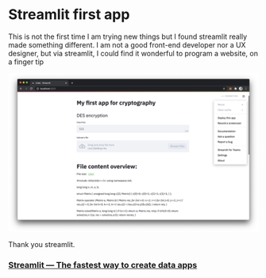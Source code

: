 # Streamlit first app 

This is not the first time I am trying new things but I found streamlit really made something different.
I am not a good front-end developer nor a UX designer, but via streamlit, I could find it wonderful to program a website, on a finger tip

![Screen](screenshot.png "Crypto web app")


Thank you streamlit. 
### [Streamlit — The fastest way to create data apps](www.streamlit.io)
